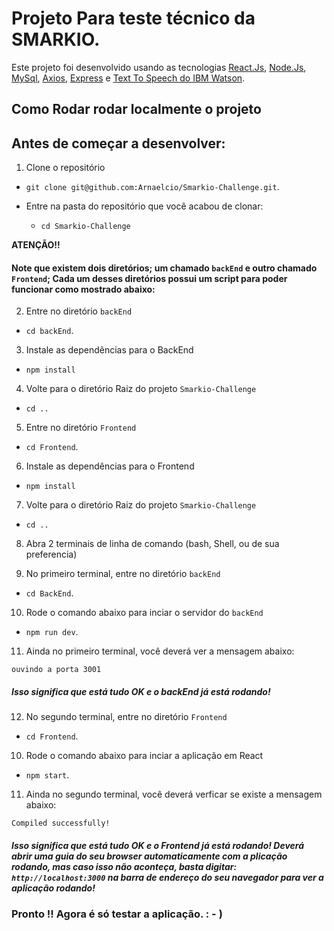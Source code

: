 
# Projeto Para teste técnico da SMARKIO. 

  

Este projeto foi desenvolvido usando as tecnologias [React.Js](https://github.com/facebook/create-react-app), [Node.Js](https://nodejs.org/en/docs/), [MySql](https://dev.mysql.com/doc/), [Axios](https://axios-http.com/docs/intro), [Express](https://expressjs.com/pt-br/4x/api.html) e [Text To Speech do IBM Watson](https://www.ibm.com/cloud/watson-text-to-speech).

  

## Como Rodar rodar localmente o projeto

  
## Antes de começar a desenvolver:

1. Clone o repositório

- `git clone git@github.com:Arnaelcio/Smarkio-Challenge.git`.

- Entre na pasta do repositório que você acabou de clonar:
  - `cd Smarkio-Challenge`


**ATENÇÃO!!**
#### Note que existem dois diretórios; um chamado `backEnd` e outro chamado `Frontend`; Cada um desses diretórios possui um script para poder funcionar como  mostrado abaixo:


2. Entre no diretório `backEnd` 
- `cd backEnd`.

3. Instale as dependências para o BackEnd

- `npm install`

4. Volte para o diretório Raiz do projeto `Smarkio-Challenge`

- `cd ..`

5. Entre no diretório `Frontend` 

- `cd Frontend`.

6. Instale as dependências para o Frontend

- `npm install`

7. Volte para o diretório Raiz do projeto `Smarkio-Challenge`

- `cd ..`

8. Abra 2 terminais de linha de comando (bash, Shell, ou de sua preferencia)

9. No primeiro terminal, entre no diretório `backEnd` 

- `cd BackEnd`.

10. Rode o comando abaixo para inciar o servidor do  `backEnd` 

- `npm run dev`.

11. Ainda no primeiro terminal, você deverá ver a mensagem abaixo:


`ouvindo a porta 3001`
##### Isso significa que está tudo OK e o backEnd já está rodando!

12. No segundo terminal, entre no diretório `Frontend` 

- `cd Frontend`.

10. Rode o comando abaixo para inciar a aplicação em React  

- `npm start`.


11. Ainda no segundo terminal, você deverá verficar se existe a mensagem abaixo:

`Compiled successfully!`

##### Isso significa que está tudo OK e o Frontend já está rodando! Deverá abrir uma guia do seu browser automaticamente com a plicação rodando, mas caso isso não aconteça, basta digitar:  `http://localhost:3000` na barra de endereço do seu navegador para ver a aplicação rodando!



### Pronto !! Agora é só testar a aplicação.  : - )
